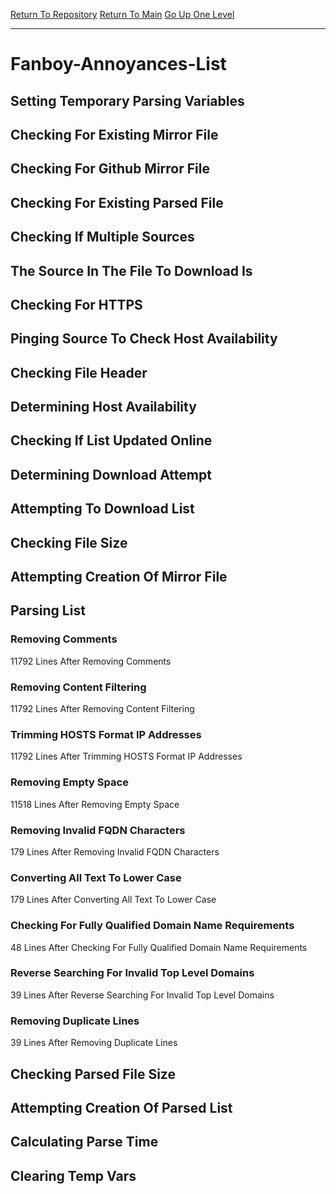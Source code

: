 [Return To Repository](https://github.com/deathbybandaid/piholeparser/)
[Return To Main](https://github.com/deathbybandaid/piholeparser/blob/master/RecentRunLogs/Mainlog.md)
[Go Up One Level](https://github.com/deathbybandaid/piholeparser/blob/master/RecentRunLogs/TopLevelScripts/30-Processing-External-Blacklists.md)
____________________________________
# Fanboy-Annoyances-List
## Setting Temporary Parsing Variables
## Checking For Existing Mirror File
## Checking For Github Mirror File
## Checking For Existing Parsed File
## Checking If Multiple Sources
## The Source In The File To Download Is
## Checking For HTTPS
## Pinging Source To Check Host Availability
## Checking File Header
## Determining Host Availability
## Checking If List Updated Online
## Determining Download Attempt
## Attempting To Download List
## Checking File Size
## Attempting Creation Of Mirror File
## Parsing List
### Removing Comments
11792 Lines After Removing Comments
### Removing Content Filtering
11792 Lines After Removing Content Filtering
### Trimming HOSTS Format IP Addresses
11792 Lines After Trimming HOSTS Format IP Addresses
### Removing Empty Space
11518 Lines After Removing Empty Space
### Removing Invalid FQDN Characters
179 Lines After Removing Invalid FQDN Characters
### Converting All Text To Lower Case
179 Lines After Converting All Text To Lower Case
### Checking For Fully Qualified Domain Name Requirements
48 Lines After Checking For Fully Qualified Domain Name Requirements
### Reverse Searching For Invalid Top Level Domains
39 Lines After Reverse Searching For Invalid Top Level Domains
### Removing Duplicate Lines
39 Lines After Removing Duplicate Lines
## Checking Parsed File Size
## Attempting Creation Of Parsed List
## Calculating Parse Time
## Clearing Temp Vars
